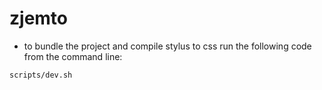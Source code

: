 # zjemto

* to bundle the project and compile stylus to css run the following code from the command line:

```
scripts/dev.sh
```
